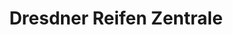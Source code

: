 ---
title: "Dresdner Reifen Zentrale"
url: /dresden/dresdner-reifen-zentrale-an-der-priessnitzaue/
shop: Reifen
---